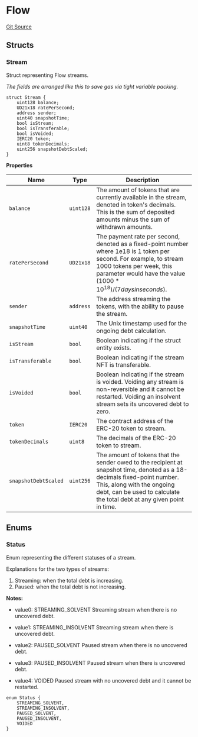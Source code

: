 # Flow

[Git Source](https://github.com/sablier-labs/flow/blob/a0fa33d2843af0817e34970cdc05822ead31daaa/src/types/DataTypes.sol)

## Structs

### Stream

Struct representing Flow streams.

_The fields are arranged like this to save gas via tight variable packing._

```solidity
struct Stream {
    uint128 balance;
    UD21x18 ratePerSecond;
    address sender;
    uint40 snapshotTime;
    bool isStream;
    bool isTransferable;
    bool isVoided;
    IERC20 token;
    uint8 tokenDecimals;
    uint256 snapshotDebtScaled;
}
```

**Properties**

| Name                 | Type      | Description                                                                                                                                                                                                                      |
| -------------------- | --------- | -------------------------------------------------------------------------------------------------------------------------------------------------------------------------------------------------------------------------------- |
| `balance`            | `uint128` | The amount of tokens that are currently available in the stream, denoted in token's decimals. This is the sum of deposited amounts minus the sum of withdrawn amounts.                                                           |
| `ratePerSecond`      | `UD21x18` | The payment rate per second, denoted as a fixed-point number where 1e18 is 1 token per second. For example, to stream 1000 tokens per week, this parameter would have the value $(1000 * 10^{18}) / (7 days in seconds)$.        |
| `sender`             | `address` | The address streaming the tokens, with the ability to pause the stream.                                                                                                                                                          |
| `snapshotTime`       | `uint40`  | The Unix timestamp used for the ongoing debt calculation.                                                                                                                                                                        |
| `isStream`           | `bool`    | Boolean indicating if the struct entity exists.                                                                                                                                                                                  |
| `isTransferable`     | `bool`    | Boolean indicating if the stream NFT is transferable.                                                                                                                                                                            |
| `isVoided`           | `bool`    | Boolean indicating if the stream is voided. Voiding any stream is non-reversible and it cannot be restarted. Voiding an insolvent stream sets its uncovered debt to zero.                                                        |
| `token`              | `IERC20`  | The contract address of the ERC-20 token to stream.                                                                                                                                                                              |
| `tokenDecimals`      | `uint8`   | The decimals of the ERC-20 token to stream.                                                                                                                                                                                      |
| `snapshotDebtScaled` | `uint256` | The amount of tokens that the sender owed to the recipient at snapshot time, denoted as a 18-decimals fixed-point number. This, along with the ongoing debt, can be used to calculate the total debt at any given point in time. |

## Enums

### Status

Enum representing the different statuses of a stream.

Explanations for the two types of streams:

1. Streaming: when the total debt is increasing.
2. Paused: when the total debt is not increasing.

**Notes:**

- value0: STREAMING_SOLVENT Streaming stream when there is no uncovered debt.

- value1: STREAMING_INSOLVENT Streaming stream when there is uncovered debt.

- value2: PAUSED_SOLVENT Paused stream when there is no uncovered debt.

- value3: PAUSED_INSOLVENT Paused stream when there is uncovered debt.

- value4: VOIDED Paused stream with no uncovered debt and it cannot be restarted.

```solidity
enum Status {
    STREAMING_SOLVENT,
    STREAMING_INSOLVENT,
    PAUSED_SOLVENT,
    PAUSED_INSOLVENT,
    VOIDED
}
```

